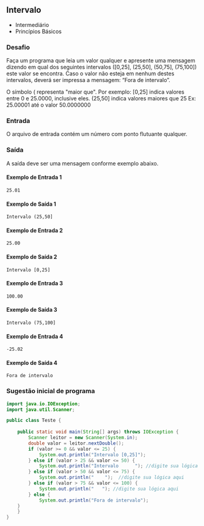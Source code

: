 ## Intervalo
* Intermediário
* Princípios Básicos

### Desafio
Faça um programa que leia um valor qualquer e apresente uma mensagem dizendo em qual dos seguintes intervalos ([0,25], (25,50], (50,75], (75,100]) este valor se encontra. Caso o valor não esteja em nenhum destes intervalos, deverá ser impressa a mensagem: “Fora de intervalo”.

O símbolo ( representa "maior que". Por exemplo:
[0,25]  indica valores entre 0 e 25.0000, inclusive eles.
(25,50] indica valores maiores que 25 Ex: 25.00001 até o valor 50.0000000

### Entrada
O arquivo de entrada contém um número com ponto flutuante qualquer.

### Saída
A saída deve ser uma mensagem conforme exemplo abaixo.


#### Exemplo de Entrada 1	
~~~~
25.01
~~~~
#### Exemplo de Saída 1
~~~~
Intervalo (25,50]
~~~~
#### Exemplo de Entrada 2
~~~~
25.00
~~~~
#### Exemplo de Saída 2
~~~~
Intervalo [0,25]
~~~~
#### Exemplo de Entrada 3	
~~~~
100.00
~~~~
#### Exemplo de Saída 3
~~~~
Intervalo (75,100]
~~~~
#### Exemplo de Entrada 4
~~~~
-25.02
~~~~
#### Exemplo de Saída 4
~~~~
Fora de intervalo
~~~~

### Sugestão inicial de programa
````Java
import java.io.IOException;
import java.util.Scanner;

public class Teste {
    
    public static void main(String[] args) throws IOException {
        Scanner leitor = new Scanner(System.in);
        double valor = leitor.nextDouble();
        if (valor >= 0 && valor <= 25) {
            System.out.println("Intervalo [0,25]");
        } else if (valor > 25 && valor <= 50) {
            System.out.println("Intervalo      "); //digite sua lógica aqui
        } else if (valor > 50 && valor <= 75) {
            System.out.println("    ");  //digite sua lógica aqui
        } else if (valor > 75 && valor <= 100) {
            System.out.println("   "); //digite sua lógica aqui
        } else {
            System.out.println("Fora de intervalo");
    }
    } 
}
````
